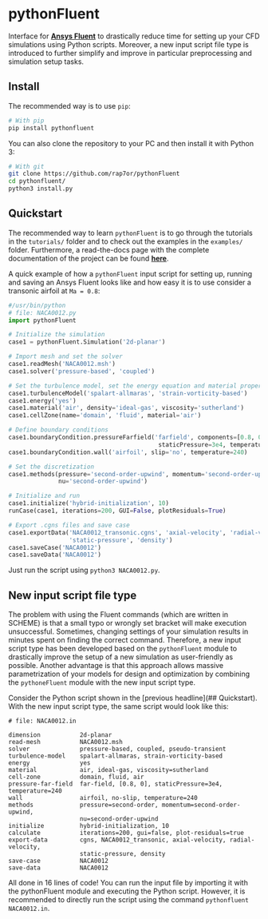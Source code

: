 # pythonFluent
Interface for [**Ansys Fluent**][ansys-fluent] to drastically reduce time for setting up your CFD simulations using Python scripts. Moreover, a new input script file type is introduced to further simplify and improve in particular preprocessing and simulation setup tasks.

[ansys-fluent]: https://www.ansys.com/products/fluids/ansys-fluent
    
## Install
The recommended way is to use ```pip```:
```sh
# With pip
pip install pythonfluent
```
You can also clone the repository to your PC and then install it with Python 3:
```sh
# With git
git clone https://github.com/rap7or/pythonFluent
cd pythonfluent/
python3 install.py
```

## Quickstart
The recommended way to learn ```pythonFluent``` is to go through the tutorials in the ```tutorials/``` folder and 
to check out the examples in the ```examples/``` folder. Furthermore, a read-the-docs page with the complete documentation of the 
project can be found [**here**][read-the-docs]. 

[read-the-docs]: https://read-the-docs.io

A quick example of how a `pythonFluent` input script for setting up, running and saving an Ansys Fluent looks like and how easy it is to use consider a transonic airfoil at ```Ma = 0.8```:

``` python
#/usr/bin/python
# file: NACA0012.py
import pythonFluent

# Initialize the simulation 
case1 = pythonFluent.Simulation('2d-planar')

# Import mesh and set the solver
case1.readMesh('NACA0012.msh')
case1.solver('pressure-based', 'coupled')

# Set the turbulence model, set the energy equation and material properties
case1.turbulenceModel('spalart-allmaras', 'strain-vorticity-based')
case1.energy('yes')
case1.material('air', density='ideal-gas', viscosity='sutherland')
case1.cellZone(name='domain', 'fluid', material='air')

# Define boundary conditions
case1.boundaryCondition.pressureFarfield('farfield', components=[0.8, 0], 
                                          staticPressure=3e4, temperature=240)
case1.boundaryCondition.wall('airfoil', slip='no', temperature=240)

# Set the discretization
case1.methods(pressure='second-order-upwind', momentum='second-order-upwind', 
              nu='second-order-upwind')

# Initialize and run
case1.initialize('hybrid-initialization', 10)
runCase(case1, iterations=200, GUI=False, plotResiduals=True)

# Export .cgns files and save case
case1.exportData('NACA0012_transonic.cgns', 'axial-velocity', 'radial-velocity',
                 'static-pressure', 'density')
case1.saveCase('NACA0012')
case1.saveData('NACA0012')
```
Just run the script using ```python3 NACA0012.py```.

## New input script file type
The problem with using the Fluent commands (which are written in SCHEME) is that a small typo or wrongly 
set bracket will make execution unsuccessful. Sometimes, changing settings of your simulation results in minutes spent on finding the correct command. Therefore, a new input script type has been developed based on 
the `pythonFluent` module to drastically improve the setup of a new simulation as user-friendly as possible. Another advantage is
that this approach allows massive parametrization of your models for design and optimization by combining the `pythoneFluent` module
with the new input script type.

Consider the Python script shown in the [previous headline](## Quickstart). With the new input script type, the same script would look like this:

```
# file: NACA0012.in

dimension           2d-planar
read-mesh           NACA0012.msh
solver              pressure-based, coupled, pseudo-transient
turbulence-model    spalart-allmaras, strain-vorticity-based
energy              yes
material            air, ideal-gas, viscosity=sutherland
cell-zone           domain, fluid, air
pressure-far-field  far-field, [0.8, 0], staticPressure=3e4, temperature=240
wall                airfoil, no-slip, temperature=240
methods             pressure=second-order, momentum=second-order-upwind, 
                    nu=second-order-upwind
initialize          hybrid-initialization, 10
calculate           iterations=200, gui=false, plot-residuals=true
export-data         cgns, NACA0012_transonic, axial-velocity, radial-velocity, 
                    static-pressure, density
save-case           NACA0012
save-data           NACA0012
```
All done in 16 lines of code! You can run the input file by importing it with the pythonFluent module
and executing the Python script. However, it is recommended to directly run the script using the command
`pythonfluent NACA0012.in`.

